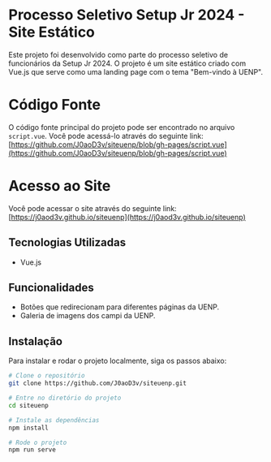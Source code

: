 # Processo Seletivo Setup Jr 2024 - Site Estático

Este projeto foi desenvolvido como parte do processo seletivo de funcionários da Setup Jr 2024. O projeto é um site estático criado com Vue.js que serve como uma landing page com o tema "Bem-vindo à UENP".

# Código Fonte

O código fonte principal do projeto pode ser encontrado no arquivo `script.vue`. Você pode acessá-lo através do seguinte link: [https://github.com/J0aoD3v/siteuenp/blob/gh-pages/script.vue](https://github.com/J0aoD3v/siteuenp/blob/gh-pages/script.vue)

# Acesso ao Site

Você pode acessar o site através do seguinte link: [https://j0aod3v.github.io/siteuenp](https://j0aod3v.github.io/siteuenp)

## Tecnologias Utilizadas

- Vue.js

## Funcionalidades

- Botões que redirecionam para diferentes páginas da UENP.
- Galeria de imagens dos campi da UENP.

## Instalação

Para instalar e rodar o projeto localmente, siga os passos abaixo:

```bash
# Clone o repositório
git clone https://github.com/J0aoD3v/siteuenp.git

# Entre no diretório do projeto
cd siteuenp

# Instale as dependências
npm install

# Rode o projeto
npm run serve
